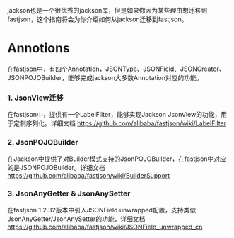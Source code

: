 jackson也是一个很优秀的jackson库，但是如果你因为某些理由想迁移到fastjson，这个指南将会为你介绍如何从jackson迁移到fastjson。

# Annotions
在fastjson中，有四个Annotation，JSONType、JSONField、JSONCreator、JSONPOJOBuilder，能够完成jackson大多数Annotation对应的功能。

### 1. JsonView迁移
在fastjson中，提供有一个LabelFilter，能够实现Jackson JsonView的功能，用于定制序列化。详细文档
 https://github.com/alibaba/fastjson/wiki/LabelFilter

### 2. JsonPOJOBuilder
在Jackson中提供了对Builder模式支持的JsonPOJOBuilder，在fastjson中对应的是JSONPOJOBuilder。详细文档 https://github.com/alibaba/fastjson/wiki/BuilderSupport

### 3. JsonAnyGetter & JsonAnySetter
在fastjson 1.2.32版本中引入JSONField.unwrapped配置，支持类似JsonAnyGetter/JsonAnySetter的功能，详细文档 https://github.com/alibaba/fastjson/wiki/JSONField_unwrapped_cn
